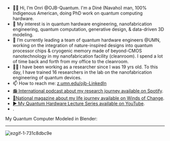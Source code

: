 - 👋🏽 Hi, I’m Onri @OJB-Quantum. I'm a Diné (Navaho) man, 100% Indigenous American, doing PhD work on quantum computing hardware.
- 👀 My interest is in quantum hardware engineering, nanofabrication engineering, quantum computation, generative design, & data-driven 3D modeling.
- 🌱 I’m currently leading a team of quantum hardware engineers @UMN, working on the integration of nature-inspired designs into quantum processor chips & cryogenic memory made of beyond-CMOS nanotechnology in my nanofabrication facility (cleanroom). I spend a lot of time back and forth from my office to the cleanroom.
- 🧑‍🔧 I have been working as a researcher since I was 19 yrs old. To this day, I have trained 16 researchers in the lab on the nanofabrication engineering of quantum devices.
- 📫 How to reach me: [z.umn.edu/ojb-LinkedIn](https://www.linkedin.com/in/onri-jay-benally-a33816125)
- [📻 International podcast about my research journey available on Spotify](https://open.spotify.com/episode/3WRkVCatN20bEU65hdjRSH).
- [📔National magazine about my life journey available on Winds of Change](https://read.nxtbook.com/aises/winds_of_change/summer_2019/cover.html).
- [▶️ My Quantum Hardware Lecture Series available on YouTube](https://youtube.com/playlist?list=PLD9iE8dbH_2W0ww1HL1gSskSYPcSlf6cd&si=x4Ye02BLP9Xcd7ng).
- []().

My Quantum Computer Modeled in Blender:
______________________________________________________________________________________
![ezgif-1-731c8dbc9e](https://github.com/OJB-Quantum/OJB-Quantum/assets/88035770/5d88de7b-5330-448a-95fd-6c5b306200c1)




<!---
OJB-Quantum/OJB-Quantum is a ✨ special ✨ repository because its `README.md` (this file) appears on your GitHub profile.
You can click the Preview link to take a look at your changes.
--->
